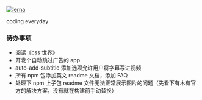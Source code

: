 [![lerna](https://img.shields.io/badge/maintained%20with-lerna-cc00ff.svg)](https://lerna.js.org/)

coding everyday

### 待办事项

- 阅读《css 世界》
- 开发个自动跳过广告的 app
- auto-add-subtitle 添加选项允许用户将字幕写进视频
- 所有 npm 包添加英文 readme 文档，添加 FAQ
- 处理下 npm 上子包 readme 文件无法正常展示图片的问题（先看下有木有官方的解决方案，没有就在构建前手动替换）

